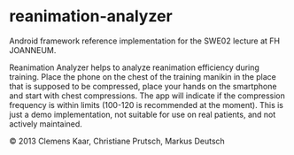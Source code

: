 # reanimation-analyzer

Android framework reference implementation for the SWE02 lecture at FH JOANNEUM.

Reanimation Analyzer helps to analyze reanimation efficiency during training. Place the phone on the chest of the training manikin in the place that is supposed to be compressed, place your hands on the smartphone and start with chest compressions. The app will indicate if the compression frequency is within limits (100-120 is recommended at the moment). This is just a demo implementation, not suitable for use on real patients, and not actively maintained. 

&copy; 2013 Clemens Kaar, Christiane Prutsch, Markus Deutsch
